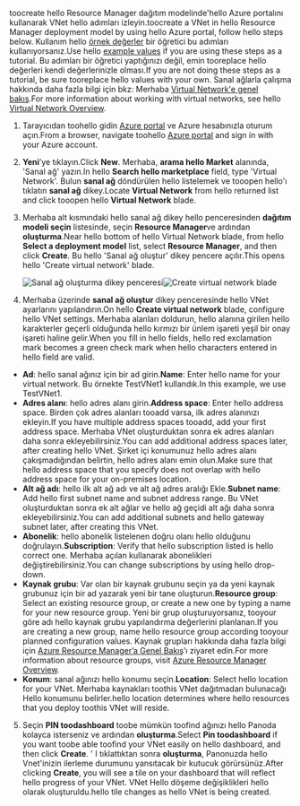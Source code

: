 <span data-ttu-id="956f0-101">toocreate hello Resource Manager dağıtım modelinde'hello Azure portalını kullanarak VNet hello adımları izleyin.</span><span class="sxs-lookup"><span data-stu-id="956f0-101">toocreate a VNet in hello Resource Manager deployment model by using hello Azure portal, follow hello steps below.</span></span> <span data-ttu-id="956f0-102">Kullanım hello [örnek değerler](#values) bir öğretici bu adımları kullanıyorsanız.</span><span class="sxs-lookup"><span data-stu-id="956f0-102">Use hello [example values](#values) if you are using these steps as a tutorial.</span></span> <span data-ttu-id="956f0-103">Bu adımları bir öğretici yaptığınızı değil, emin tooreplace hello değerleri kendi değerlerinizle olması.</span><span class="sxs-lookup"><span data-stu-id="956f0-103">If you are not doing these steps as a tutorial, be sure tooreplace hello values with your own.</span></span> <span data-ttu-id="956f0-104">Sanal ağlarla çalışma hakkında daha fazla bilgi için bkz: Merhaba [Virtual Network'e genel bakış](../articles/virtual-network/virtual-networks-overview.md).</span><span class="sxs-lookup"><span data-stu-id="956f0-104">For more information about working with virtual networks, see hello [Virtual Network Overview](../articles/virtual-network/virtual-networks-overview.md).</span></span>

1. <span data-ttu-id="956f0-105">Tarayıcıdan toohello gidin [Azure portal](http://portal.azure.com) ve Azure hesabınızla oturum açın.</span><span class="sxs-lookup"><span data-stu-id="956f0-105">From a browser, navigate toohello [Azure portal](http://portal.azure.com) and sign in with your Azure account.</span></span>
2. <span data-ttu-id="956f0-106">**Yeni**’ye tıklayın.</span><span class="sxs-lookup"><span data-stu-id="956f0-106">Click **New**.</span></span> <span data-ttu-id="956f0-107">Merhaba, **arama hello Market** alanında, 'Sanal ağ' yazın.</span><span class="sxs-lookup"><span data-stu-id="956f0-107">In hello **Search hello marketplace** field, type 'Virtual Network'.</span></span> <span data-ttu-id="956f0-108">Bulun **sanal ağ** döndürülen hello listelemek ve tooopen hello'ı tıklatın **sanal ağ** dikey.</span><span class="sxs-lookup"><span data-stu-id="956f0-108">Locate **Virtual Network** from hello returned list and click tooopen hello **Virtual Network** blade.</span></span>
3. <span data-ttu-id="956f0-109">Merhaba alt kısmındaki hello sanal ağ dikey hello penceresinden **dağıtım modeli seçin** listesinde, seçin **Resource Manager**ve ardından **oluşturma**.</span><span class="sxs-lookup"><span data-stu-id="956f0-109">Near hello bottom of hello Virtual Network blade, from hello **Select a deployment model** list, select **Resource Manager**, and then click **Create**.</span></span> <span data-ttu-id="956f0-110">Bu hello 'Sanal ağ oluştur' dikey pencere açılır.</span><span class="sxs-lookup"><span data-stu-id="956f0-110">This opens hello 'Create virtual network' blade.</span></span>

    <span data-ttu-id="956f0-111">![Sanal ağ oluşturma dikey penceresi](./media/vpn-gateway-basic-vnet-s2s-rm-portal-include/createvnet.png "Create virtual network blade")</span><span class="sxs-lookup"><span data-stu-id="956f0-111">![Create virtual network blade](./media/vpn-gateway-basic-vnet-s2s-rm-portal-include/createvnet.png "Create virtual network blade")</span></span>
4. <span data-ttu-id="956f0-112">Merhaba üzerinde **sanal ağ oluştur** dikey penceresinde hello VNet ayarlarını yapılandırın.</span><span class="sxs-lookup"><span data-stu-id="956f0-112">On hello **Create virtual network** blade, configure hello VNet settings.</span></span> <span data-ttu-id="956f0-113">Merhaba alanları doldurun, hello alanına girilen hello karakterler geçerli olduğunda hello kırmızı bir ünlem işareti yeşil bir onay işareti haline gelir.</span><span class="sxs-lookup"><span data-stu-id="956f0-113">When you fill in hello fields, hello red exclamation mark becomes a green check mark when hello characters entered in hello field are valid.</span></span>

  - <span data-ttu-id="956f0-114">**Ad**: hello sanal ağınız için bir ad girin.</span><span class="sxs-lookup"><span data-stu-id="956f0-114">**Name**: Enter hello name for your virtual network.</span></span> <span data-ttu-id="956f0-115">Bu örnekte TestVNet1 kullandık.</span><span class="sxs-lookup"><span data-stu-id="956f0-115">In this example, we use TestVNet1.</span></span>
  - <span data-ttu-id="956f0-116">**Adres alanı**: hello adres alanı girin.</span><span class="sxs-lookup"><span data-stu-id="956f0-116">**Address space**: Enter hello address space.</span></span> <span data-ttu-id="956f0-117">Birden çok adres alanları tooadd varsa, ilk adres alanınızı ekleyin.</span><span class="sxs-lookup"><span data-stu-id="956f0-117">If you have multiple address spaces tooadd, add your first address space.</span></span> <span data-ttu-id="956f0-118">Merhaba VNet oluşturduktan sonra ek adres alanları daha sonra ekleyebilirsiniz.</span><span class="sxs-lookup"><span data-stu-id="956f0-118">You can add additional address spaces later, after creating hello VNet.</span></span> <span data-ttu-id="956f0-119">Şirket içi konumunuz hello adres alanı çakışmadığından belirtin, hello adres alanı emin olun.</span><span class="sxs-lookup"><span data-stu-id="956f0-119">Make sure that hello address space that you specify does not overlap with hello address space for your on-premises location.</span></span>
  - <span data-ttu-id="956f0-120">**Alt ağ adı**: hello ilk alt ağ adı ve alt ağ adres aralığı Ekle.</span><span class="sxs-lookup"><span data-stu-id="956f0-120">**Subnet name**: Add hello first subnet name and subnet address range.</span></span> <span data-ttu-id="956f0-121">Bu VNet oluşturduktan sonra ek alt ağlar ve hello ağ geçidi alt ağı daha sonra ekleyebilirsiniz.</span><span class="sxs-lookup"><span data-stu-id="956f0-121">You can add additional subnets and hello gateway subnet later, after creating this VNet.</span></span> 
  - <span data-ttu-id="956f0-122">**Abonelik**: hello abonelik listelenen doğru olanı hello olduğunu doğrulayın.</span><span class="sxs-lookup"><span data-stu-id="956f0-122">**Subscription**: Verify that hello subscription listed is hello correct one.</span></span> <span data-ttu-id="956f0-123">Merhaba açılan kullanarak abonelikleri değiştirebilirsiniz.</span><span class="sxs-lookup"><span data-stu-id="956f0-123">You can change subscriptions by using hello drop-down.</span></span>
  - <span data-ttu-id="956f0-124">**Kaynak grubu**: Var olan bir kaynak grubunu seçin ya da yeni kaynak grubunuz için bir ad yazarak yeni bir tane oluşturun.</span><span class="sxs-lookup"><span data-stu-id="956f0-124">**Resource group**: Select an existing resource group, or create a new one by typing a name for your new resource group.</span></span> <span data-ttu-id="956f0-125">Yeni bir grup oluşturuyorsanız, tooyour göre adı hello kaynak grubu yapılandırma değerlerini planlanan.</span><span class="sxs-lookup"><span data-stu-id="956f0-125">If you are creating a new group, name hello resource group according tooyour planned configuration values.</span></span> <span data-ttu-id="956f0-126">Kaynak grupları hakkında daha fazla bilgi için [Azure Resource Manager’a Genel Bakış](../articles/azure-resource-manager/resource-group-overview.md#resource-groups)’ı ziyaret edin.</span><span class="sxs-lookup"><span data-stu-id="956f0-126">For more information about resource groups, visit [Azure Resource Manager Overview](../articles/azure-resource-manager/resource-group-overview.md#resource-groups).</span></span>
  - <span data-ttu-id="956f0-127">**Konum**: sanal ağınızı hello konumu seçin.</span><span class="sxs-lookup"><span data-stu-id="956f0-127">**Location**: Select hello location for your VNet.</span></span> <span data-ttu-id="956f0-128">Merhaba kaynakları toothis VNet dağıtmadan bulunacağı Hello konumunu belirler.</span><span class="sxs-lookup"><span data-stu-id="956f0-128">hello location determines where hello resources that you deploy toothis VNet will reside.</span></span>

5. <span data-ttu-id="956f0-129">Seçin **PIN toodashboard** toobe mümkün toofind ağınızı hello Panoda kolayca isterseniz ve ardından **oluşturma**.</span><span class="sxs-lookup"><span data-stu-id="956f0-129">Select **Pin toodashboard** if you want toobe able toofind your VNet easily on hello dashboard, and then click **Create**.</span></span> <span data-ttu-id="956f0-130">' I tıklattıktan sonra **oluşturma**, Panonuzda hello Vnet'inizin ilerleme durumunu yansıtacak bir kutucuk görürsünüz.</span><span class="sxs-lookup"><span data-stu-id="956f0-130">After clicking **Create**, you will see a tile on your dashboard that will reflect hello progress of your VNet.</span></span> <span data-ttu-id="956f0-131">VNet Hello döşeme değişiklikleri hello olarak oluşturuldu.</span><span class="sxs-lookup"><span data-stu-id="956f0-131">hello tile changes as hello VNet is being created.</span></span>
